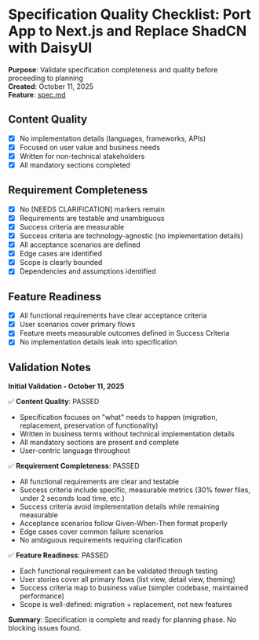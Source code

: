 # Specification Quality Checklist: Port App to Next.js and Replace ShadCN with DaisyUI

**Purpose**: Validate specification completeness and quality before proceeding to planning  
**Created**: October 11, 2025  
**Feature**: [spec.md](../spec.md)

## Content Quality

- [x] No implementation details (languages, frameworks, APIs)
- [x] Focused on user value and business needs
- [x] Written for non-technical stakeholders
- [x] All mandatory sections completed

## Requirement Completeness

- [x] No [NEEDS CLARIFICATION] markers remain
- [x] Requirements are testable and unambiguous
- [x] Success criteria are measurable
- [x] Success criteria are technology-agnostic (no implementation details)
- [x] All acceptance scenarios are defined
- [x] Edge cases are identified
- [x] Scope is clearly bounded
- [x] Dependencies and assumptions identified

## Feature Readiness

- [x] All functional requirements have clear acceptance criteria
- [x] User scenarios cover primary flows
- [x] Feature meets measurable outcomes defined in Success Criteria
- [x] No implementation details leak into specification

## Validation Notes

**Initial Validation - October 11, 2025**

✅ **Content Quality**: PASSED
- Specification focuses on "what" needs to happen (migration, replacement, preservation of functionality)
- Written in business terms without technical implementation details
- All mandatory sections are present and complete
- User-centric language throughout

✅ **Requirement Completeness**: PASSED
- All functional requirements are clear and testable
- Success criteria include specific, measurable metrics (30% fewer files, under 2 seconds load time, etc.)
- Success criteria avoid implementation details while remaining measurable
- Acceptance scenarios follow Given-When-Then format properly
- Edge cases cover common failure scenarios
- No ambiguous requirements requiring clarification

✅ **Feature Readiness**: PASSED
- Each functional requirement can be validated through testing
- User stories cover all primary flows (list view, detail view, theming)
- Success criteria map to business value (simpler codebase, maintained performance)
- Scope is well-defined: migration + replacement, not new features

**Summary**: Specification is complete and ready for planning phase. No blocking issues found.
